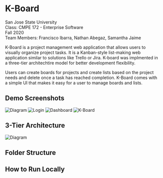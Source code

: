# K-Board
San Jose State University <br />
Class: CMPE 172 - Enterprise Software <br />
Fall 2020 <br />
Team Members: Francisco Ibarra, Nathan Abegaz, Samantha Jaime <br />

K-Board is a project management web application that allows users to visually organize project tasks. It is a Kanban-style list-making web application similar to solutions like Trello or Jira. K-board was implmented in a three-tier architechtire model for better development flexibility. <br />

Users can create boards for projects and create lists based on the project needs and delete once a task has reached completion. K-Board comes with a simple UI that makes it easy for a user to manage boards and lists. 

## Demo Screenshots 
<img src="https://i.imgur.com/Grm2WmO.png" alt="Diagram" />
<img src="https://i.imgur.com/BtxhFrk.png" alt="Login" />
<img src="https://i.imgur.com/BBjxUzF.png" alt="Dashboard" />
<img src="https://i.imgur.com/I2g36RE.png" alt="K-Board" />
                                                         


## 3-Tier Architecture
<img src="https://i.imgur.com/cCUvtqG.png" alt="Diagram" />

## Folder Structure 
## How to Run Locally 

